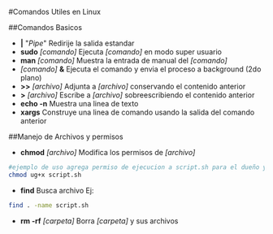 #Comandos Utiles en Linux

##Comandos Basicos

* **|**    "_Pipe_"        Redirije la salida estandar
* **sudo** _[comando]_     Ejecuta _[comando]_ en modo super usuario
* **man** _[comando]_      Muestra la entrada de manual del _[comando]_
* _[comando]_ **&**        Ejecuta el comando y envia el proceso a background (2do plano)
* **>>** _[archivo]_       Adjunta a _[archivo]_ conservando el contenido anterior
* **>** _[archivo]_        Escribe a _[archivo]_ sobreescribiendo el contenido anterior
* **echo -n**              Muestra una linea de texto
* **xargs**                Construye una linea de comando usando la salida del comando anterior

##Manejo de Archivos y permisos

* **chmod** <opciones> _[archivo]_   Modifica los permisos de _[archivo]_
```bash
#ejemplo de uso agrega permiso de ejecucion a script.sh para el dueño y el grupo 
chmod ug+x script.sh
```

* **find**    Busca archivo Ej:
```bash
find . -name script.sh
```

* **rm -rf** _[carpeta]_    Borra _[carpeta]_ y sus archivos

